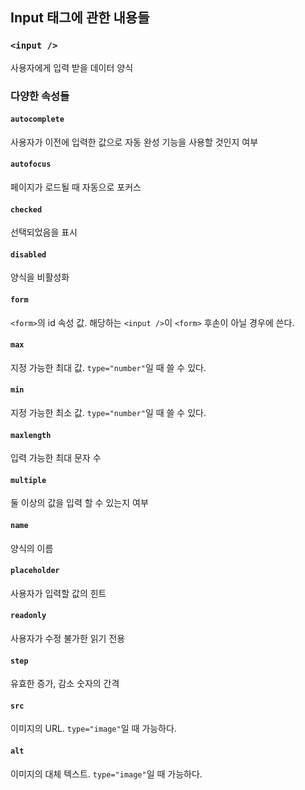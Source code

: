 ## Input 태그에 관한 내용들

### `<input />`
사용자에게 입력 받을 데이터 양식

### 다양한 속성들

#### `autocomplete`
사용자가 이전에 입력한 값으로 자동 완성 기능을 사용할 것인지 여부



#### `autofocus`
페이지가 로드될 때 자동으로 포커스



#### `checked`
선택되었음을 표시



#### `disabled`	
양식을 비활성화



#### `form`	
`<form>`의 id 속성 값. 해당하는 `<input />`이 `<form>` 후손이 아닐 경우에 쓴다.



#### `max`	
지정 가능한 최대 값. `type="number"`일 때 쓸 수 있다.



#### `min`
지정 가능한 최소 값. `type="number"`일 때 쓸 수 있다.



#### `maxlength`	
입력 가능한 최대 문자 수



#### `multiple`	
둘 이상의 값을 입력 할 수 있는지 여부



#### `name`
양식의 이름



#### `placeholder`	
사용자가 입력할 값의 힌트



#### `readonly`	
사용자가 수정 불가한 읽기 전용



#### `step`	
유효한 증가, 감소 숫자의 간격



#### `src`	
이미지의 URL. `type="image"`일 때 가능하다.



#### `alt`	
이미지의 대체 텍스트. `type="image"`일 때 가능하다.
